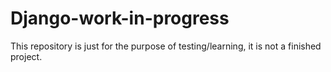 # Django-work-in-progress

This repository is just for the purpose of testing/learning, it is not a finished project.
